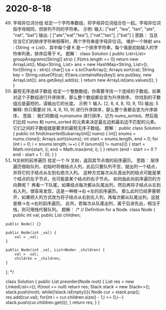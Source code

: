 # 2020-8-18
49. 字母异位词分组
    给定一个字符串数组，将字母异位词组合在一起。字母异位词指字母相同，但排列不同的字符串。
    示例:
    输入: ["eat", "tea", "tan", "ate", "nat", "bat"]
    输出:
    [
      ["ate","eat","tea"],
      ["nat","tan"],
      ["bat"]
    ]
思路：
  当且仅当它们的排序字符串相等时，两个字符串是字母异位词。
  维护一个映射 ans : {String -> List}，其中每个键 K 是一个排序字符串，每个值是初始输入的字符串列表，排序后等于 K。
题解：
 class Solution {
    public List<List<String>> groupAnagrams(String[] strs) {
        if(strs.length == 0)
            return new ArrayList();
        Map<String, List> ans = new HashMap<String, List>();
        for(String s : strs){
            char[] ca = s.toCharArray();
            Arrays.sort(ca);
            String key = String.valueOf(ca);
            if(!ans.containsKey(key))
                ans.put(key, new ArrayList());
            ans.get(key).add(s);
        }
        return new ArrayList(ans.values());
    }   
}
581. 最短无序连续子数组
    给定一个整数数组，你需要寻找一个连续的子数组，如果对这个子数组进行升序排序，那么整个数组都会变为升序排序。
    你找到的子数组应是最短的，请输出它的长度。
    示例 1:
    输入: [2, 6, 4, 8, 10, 9, 15]
    输出: 5
    解释: 你只需要对 [6, 4, 8, 10, 9] 进行升序排序，那么整个表都会变为升序排序。
思路：
    我们将数组 numsnums 进行排序，记为 nums_sorted。然后我们比较 nums 和 nums_sorted 的元素来决定最左边和最右边不匹配的元素。
    它们之间的子数组就是要求的最短无序子数组。
题解：
  public class Solution {
    public int findUnsortedSubarray(int[] nums) {
        int[] snums = nums.clone();
        Arrays.sort(snums);
        int start = snums.length, end = 0;
        for (int i = 0; i < snums.length; i++) {
            if (snums[i] != nums[i]) {
                start = Math.min(start, i);
                end = Math.max(end, i);
            }
        }
        return (end - start >= 0 ? end - start + 1 : 0);
    }
}
589. N叉树的前序遍历
    给定一个 N 叉树，返回其节点值的前序遍历。
思路：
    层序遍历借助队列，初始时将根结点入列，此后只要队列不空，就出列一个结点，并将它的子结点从左到右依次入列。
    这种方式每次从队首出列的结点可能是某个结点的左子节点，也可能是某个结点的右子节点。
    如何由此向前序遍历的方向靠呢？
    再看一下队尾，如果结点每次都从队尾出列，然后再将子结点从左到右入列，很容易发现，这是一种根->右->左的前序遍历。
    那么此时已经茅塞顿开，如果把入列方式改为将子结点从右到左入列，再每次都从队尾出列，这就是根->左->右的前序遍历。
    此外，若每次从队尾出列，属于后进先出，相当于栈，则可用栈代替队列。
题解：
/*
// Definition for a Node.
class Node {
    public int val;
    public List<Node> children;

    public Node() {}

    public Node(int _val) {
        val = _val;
    }

    public Node(int _val, List<Node> _children) {
        val = _val;
        children = _children;
    }
};
*/

class Solution {
    public List<Integer> preorder(Node root) {
        List<Integer> res = new LinkedList<>();
        if(root == null)    return res;
        Stack<Node> stack = new Stack<>();
        stack.push(root);
        while(!stack.isEmpty()){
            Node cur = stack.pop();
            res.add(cur.val);
            for(int i = cur.children.size() - 1;i >= 0;i--)
                stack.push(cur.children.get(i));
        } 
        return res;
    }
}
